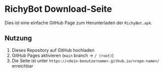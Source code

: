 
# RichyBot Download-Seite

Dies ist eine einfache GitHub Page zum Herunterladen der `RichyBot.apk`.

## Nutzung

1. Dieses Repository auf GitHub hochladen
2. GitHub Pages aktivieren (`main` branch → `/ (root)`)
3. Die Seite ist unter `https://<dein-benutzername>.github.io/<repo-name>/` erreichbar
